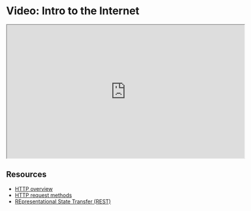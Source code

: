 # Video: Intro to the Internet


<iframe src="https://player.vimeo.com/video/549503646?title=0&byline=0&portrait=0" width="640" height="360" allowfullscreen="allowfullscreen" allow="autoplay; fullscreen; picture-in-picture"></iframe>

## Resources

- [HTTP overview](https://developer.mozilla.org/en-US/docs/Web/HTTP/Overview)
- [HTTP request methods](https://developer.mozilla.org/en-US/docs/Web/HTTP/Methods)
- [REpresentational State Transfer (REST)](https://en.wikipedia.org/wiki/Representational_state_transfer)
